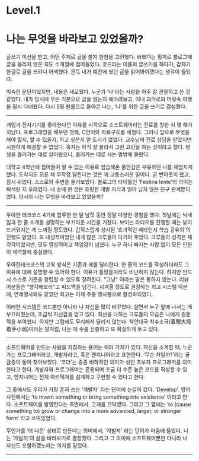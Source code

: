 # Level.1

# 나는 무엇을 바라보고 있었을까?

글쓰기 미션을 받고, 어떤 주제로 글을 쓸지 한참을 고민했다. 바쁘다는 핑계로 블로그에 글을 올리지 않은 지도 수개월에 접어들었다. 코드라는 이름의 글쓰기를 하다가, 갑자기 한글로 글을 쓰려니 어색했다. 문득 내가 예전에 썼던 글을 읽어봐야겠다는 생각이 들었다.

익숙한 문단이었지만, 내용은 새로웠다. 누군가 ‘나'라는 사람을 아주 잘 관찰하고 쓴 것 같았다. 내가 당시에 무슨 기분으로 글을 썼는지 헤아려보고, 이내 과거로의 머릿속 여행을 잠시 다녀왔다. 다시 5평 원룸으로 돌아온 나는, ‘나'를 위한 글을 쓰기로 결심했다.

---

게임과 전자기기를 좋아한다던 이유를 시작으로 소프트웨어라는 진로를 향한 지 몇 해가 지났다. 프로그래밍을 배우던 첫해, C언어와 자료구조를 배웠다. 그러나 앞으로 무엇을 해야 할지, 할 수 있을지, 하고 싶은지 알 도리가 없었다. 교수님께 진로 상담을 받았지만 시원하게 해결할 수 없었다. 혹자는 아직 잘 몰라서 그런 고민을 하는 것이라고 했다. 평생을 흘러가는 대로 살아왔으니, 흘러가는 대로 사는 법밖에 몰랐다.

대학교 4학년에 접어들며 알 수 없는 이유로 엄습해온 불안감은 부유하던 나를 헤엄치게 했다. 도착지도 모른 채 무작정 달린다는 것은 꽤 고통스러운 일이다. 곧 번아웃이 왔고, 잠시 쉬었다. 스스로와 주변을 둘러보았다. 블로그의 타이틀인 ‘Festina lente’의 의미는 퇴색된 지 오래였다. 내 손에 쥔 것은 흐릿한 개발 지식과 얼마 남지 않은 친구 관계뿐이었다. 당시의 나는 무엇을 바라보고 있었을까? 

---

우아한 테크코스 4기에 합류한 한 달 남짓 동안 정말 다양한 경험을 했다. 첫날에는 닉네임과 한 줄 소개를 설명하는 부끄러운 시간을 거쳤다. 보이는 라디오를 진행할 때는 낯이 뜨거워지는 게 느껴질 정도였다. 갑작스럽게 성사된 ‘효과적인 메타인지 학습 공유회’의 진행도 맡았다. 또 내성적이었던 내게 많은 크루들이 다가와 주었다. 크루들의 성격은 제각각이었지만, 모두 열성적이고 책임감이 넘쳤다. 누구 하나 빠지는 사람 없이 모든 인원이 제역할에 충실했다.

우아한테크코스의 교육 방식은 기존과 궤를 달리한다. 한 줄의 코드를 작성하더라도 그 이유에 대해 설명할 수 있어야 한다. 이유가 틀렸을지라도 비난하지 않는다. 하지만 반드시 스스로 기준을 정립할 수 있도록 장려한다. “그냥" 이라는 말은 통하지 않는다. 리뷰어분들은 “생각해보라"고 피드백을 남긴다. 지겨울 정도로 권장하는 회고 시스템 덕분에, 연례행사와도 같았던 회고는 이제 주중 행사쯤으로 활성화되었다. 

이러한 시스템은 코드뿐만 아니라 나 자신을 많이 바꾸었다. 살면서 누구 앞에 나서는 게 부끄러웠는데, 조금씩 자신감을 얻고 있다. 최선을 다하는 크루들의 모습은 나에게 원동력을 부여했다. 하지만 그럼에도 무리해서 달리지 않는다. 착안대국 착수소국(着眼大局 着手小局)이라는 말처럼, 나는 매 수를 신중하고 또 확실하게 두고 있다.

---

소프트웨어를 만드는 사람을 지칭하는 용어는 여러 가지가 있다. 자신을 소개할 때, 누군가는 프로그래머라고, 개발자라고, 혹은 엔지니어라고 표현한다. ‘무슨 차일까?’라는 궁금증이 들어 찾아보았다. ‘코더’는 종종 비하적인 의미가 섞인 초보자 프로그래머를 의미한다고 한다. 개발자와 프로그래머는 혼용되며 조금 더 수준 높은 코드를 작성할 수 있고, 엔지니어는 전체 아키텍쳐를 설계하고 구현할 수 있다고 한다. 

그 중에서도 우리가 가장 흔히 쓰는 ‘개발자' 라는 단어에 눈길이 갔다. ‘Develop'. 영어 사전에서는 ‘to invent something or bring something into existence’ 이라고 한다. 소프트웨어를 발명한다는 측면에서, 고개를 끄덕였다. 그리고 그 옆에는 ‘to (cause something to) grow or change into a more advanced, larger, or stronger form’ 라고 쓰여있었다. 

무언가를 ‘더 나은' 상태로 만든다는 의미에서, ‘개발자' 라는 단어가 마음에 들었다. 나는 ‘개발자'의 삶을 바라보기로 결정했다. 그리고 그 의미에 소프트웨어뿐만 아니라 나 자신도 포함하겠노라는 의지를 담았다.

---
